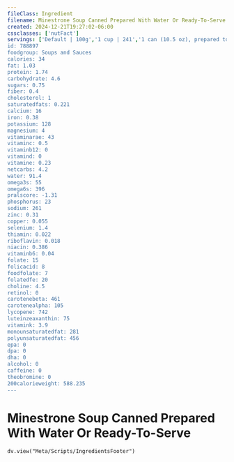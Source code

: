 ```yaml
---
fileClass: Ingredient
filename: Minestrone Soup Canned Prepared With Water Or Ready-To-Serve
created: 2024-12-21T19:27:02-06:00
cssclasses: ['nutFact']
servings: ['Default | 100g','1 cup | 241','1 can (10.5 oz), prepared to directions | 586','1 microwave bowl | 434','1 campbell's can, ready-to-serve | 532','1 progresso can, ready-to-serve | 532']
id: 788897
foodgroup: Soups and Sauces
calories: 34
fat: 1.03
protein: 1.74
carbohydrate: 4.6
sugars: 0.75
fiber: 0.4
cholesterol: 1
saturatedfats: 0.221
calcium: 16
iron: 0.38
potassium: 128
magnesium: 4
vitaminarae: 43
vitaminc: 0.5
vitaminb12: 0
vitamind: 0
vitamine: 0.23
netcarbs: 4.2
water: 91.4
omega3s: 55
omega6s: 396
pralscore: -1.31
phosphorus: 23
sodium: 261
zinc: 0.31
copper: 0.055
selenium: 1.4
thiamin: 0.022
riboflavin: 0.018
niacin: 0.386
vitaminb6: 0.04
folate: 15
folicacid: 8
foodfolate: 7
folatedfe: 20
choline: 4.5
retinol: 0
carotenebeta: 461
carotenealpha: 105
lycopene: 742
luteinzeaxanthin: 75
vitamink: 3.9
monounsaturatedfat: 281
polyunsaturatedfat: 456
epa: 0
dpa: 0
dha: 0
alcohol: 0
caffeine: 0
theobromine: 0
200calorieweight: 588.235
---
```


# Minestrone Soup Canned Prepared With Water Or Ready-To-Serve

```dataviewjs
dv.view("Meta/Scripts/IngredientsFooter")
```